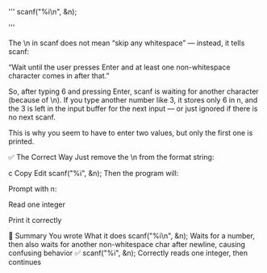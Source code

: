 '''
scanf("%i\n", &n);

'''

The \n in scanf does not mean “skip any whitespace” — instead, it tells scanf:

“Wait until the user presses Enter and at least one non-whitespace character comes in after that.”

So, after typing 6 and pressing Enter, scanf is waiting for another character (because of \n). If you type another number like 3, it stores only 6 in n, and the 3 is left in the input buffer for the next input — or just ignored if there is no next scanf.

This is why you seem to have to enter two values, but only the first one is printed.

✅ The Correct Way
Just remove the \n from the format string:

c
Copy
Edit
scanf("%i", &n);
Then the program will:

Prompt with n:

Read one integer

Print it correctly

📌 Summary
You wrote	What it does
scanf("%i\n", &n);	Waits for a number, then also waits for another non-whitespace char after newline, causing confusing behavior
✅ scanf("%i", &n);	Correctly reads one integer, then continues